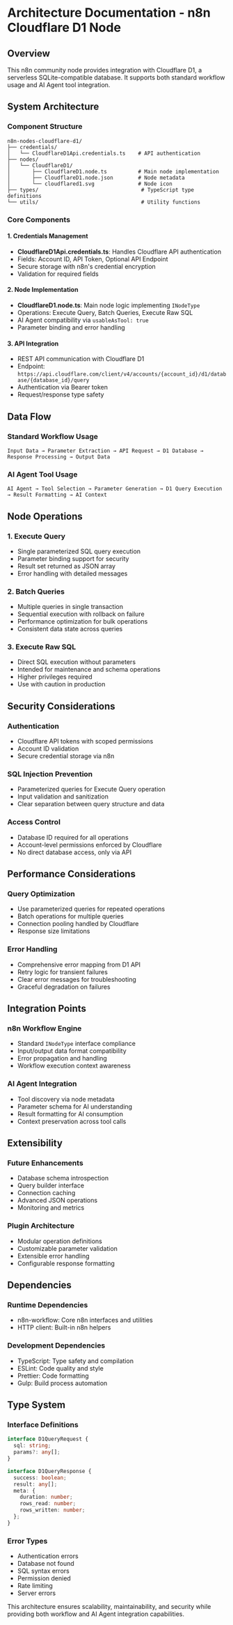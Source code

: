 # Architecture Documentation - n8n Cloudflare D1 Node

## Overview
This n8n community node provides integration with Cloudflare D1, a serverless SQLite-compatible database. It supports both standard workflow usage and AI Agent tool integration.

## System Architecture

### Component Structure
```
n8n-nodes-cloudflare-d1/
├── credentials/
│   └── CloudflareD1Api.credentials.ts    # API authentication
├── nodes/
│   └── CloudflareD1/
│       ├── CloudflareD1.node.ts          # Main node implementation
│       ├── CloudflareD1.node.json        # Node metadata
│       └── cloudflared1.svg              # Node icon
├── types/                                 # TypeScript type definitions
└── utils/                                 # Utility functions
```

### Core Components

#### 1. Credentials Management
- **CloudflareD1Api.credentials.ts**: Handles Cloudflare API authentication
- Fields: Account ID, API Token, Optional API Endpoint
- Secure storage with n8n's credential encryption
- Validation for required fields

#### 2. Node Implementation
- **CloudflareD1.node.ts**: Main node logic implementing `INodeType`
- Operations: Execute Query, Batch Queries, Execute Raw SQL
- AI Agent compatibility via `usableAsTool: true`
- Parameter binding and error handling

#### 3. API Integration
- REST API communication with Cloudflare D1
- Endpoint: `https://api.cloudflare.com/client/v4/accounts/{account_id}/d1/database/{database_id}/query`
- Authentication via Bearer token
- Request/response type safety

## Data Flow

### Standard Workflow Usage
```
Input Data → Parameter Extraction → API Request → D1 Database → Response Processing → Output Data
```

### AI Agent Tool Usage
```
AI Agent → Tool Selection → Parameter Generation → D1 Query Execution → Result Formatting → AI Context
```

## Node Operations

### 1. Execute Query
- Single parameterized SQL query execution
- Parameter binding support for security
- Result set returned as JSON array
- Error handling with detailed messages

### 2. Batch Queries
- Multiple queries in single transaction
- Sequential execution with rollback on failure
- Performance optimization for bulk operations
- Consistent data state across queries

### 3. Execute Raw SQL
- Direct SQL execution without parameters
- Intended for maintenance and schema operations
- Higher privileges required
- Use with caution in production

## Security Considerations

### Authentication
- Cloudflare API tokens with scoped permissions
- Account ID validation
- Secure credential storage via n8n

### SQL Injection Prevention
- Parameterized queries for Execute Query operation
- Input validation and sanitization
- Clear separation between query structure and data

### Access Control
- Database ID required for all operations
- Account-level permissions enforced by Cloudflare
- No direct database access, only via API

## Performance Considerations

### Query Optimization
- Use parameterized queries for repeated operations
- Batch operations for multiple queries
- Connection pooling handled by Cloudflare
- Response size limitations

### Error Handling
- Comprehensive error mapping from D1 API
- Retry logic for transient failures
- Clear error messages for troubleshooting
- Graceful degradation on failures

## Integration Points

### n8n Workflow Engine
- Standard `INodeType` interface compliance
- Input/output data format compatibility
- Error propagation and handling
- Workflow execution context awareness

### AI Agent Integration
- Tool discovery via node metadata
- Parameter schema for AI understanding
- Result formatting for AI consumption
- Context preservation across tool calls

## Extensibility

### Future Enhancements
- Database schema introspection
- Query builder interface
- Connection caching
- Advanced JSON operations
- Monitoring and metrics

### Plugin Architecture
- Modular operation definitions
- Customizable parameter validation
- Extensible error handling
- Configurable response formatting

## Dependencies

### Runtime Dependencies
- n8n-workflow: Core n8n interfaces and utilities
- HTTP client: Built-in n8n helpers

### Development Dependencies
- TypeScript: Type safety and compilation
- ESLint: Code quality and style
- Prettier: Code formatting
- Gulp: Build process automation

## Type System

### Interface Definitions
```typescript
interface D1QueryRequest {
  sql: string;
  params?: any[];
}

interface D1QueryResponse {
  success: boolean;
  result: any[];
  meta: {
    duration: number;
    rows_read: number;
    rows_written: number;
  };
}
```

### Error Types
- Authentication errors
- Database not found
- SQL syntax errors
- Permission denied
- Rate limiting
- Server errors

This architecture ensures scalability, maintainability, and security while providing both workflow and AI Agent integration capabilities.